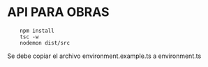 # API PARA OBRAS

```
    npm install
    tsc -w
    nodemon dist/src
```

Se debe copiar el archivo environment.example.ts a environment.ts